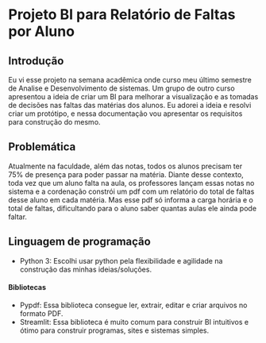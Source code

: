 # Projeto BI para Relatório de Faltas por Aluno

## Introdução
Eu vi esse projeto na semana acadêmica onde curso meu último semestre de Analise e Desenvolvimento de sistemas. Um grupo de outro curso apresentou a ideia de criar um BI para melhorar a visualização e as tomadas de decisões nas faltas das matérias dos alunos. Eu adorei a ideia e resolvi criar um protótipo, e nessa documentação vou apresentar os requisitos para construção do mesmo.

## Problemática
Atualmente na faculdade, além das notas, todos os alunos precisam ter 75% de presença para poder passar na matéria. Diante desse contexto, toda vez que um aluno falta na aula, os professores lançam essas notas no sistema e a cordenação constrói um pdf com um relatório do total de faltas desse aluno em cada matéria. Mas esse pdf só informa a carga horária e o total de faltas, dificultando para o aluno saber quantas aulas ele ainda pode faltar.

## Linguagem de programação

- Python 3: Escolhi usar python pela flexibilidade e agilidade na construção das minhas ideias/soluções.

#### Bibliotecas

- Pypdf: Essa biblioteca consegue ler, extrair, editar e criar arquivos no formato PDF.
- Streamlit: Essa biblioteca é muito comum para construir BI intuitivos e ótimo para construir programas, sites e sistemas simples.